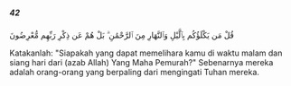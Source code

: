##### 42

<span class="ayah">قُلْ مَن يَكْلَؤُكُم بِٱلَّيْلِ وَٱلنَّهَارِ مِنَ ٱلرَّحْمَٰنِ ۗ بَلْ هُمْ عَن ذِكْرِ رَبِّهِم مُّعْرِضُونَ</span>

<span class="ayah_translation">Katakanlah: "Siapakah yang dapat memelihara kamu di waktu malam dan siang hari dari (azab Allah) Yang Maha Pemurah?" Sebenarnya mereka adalah orang-orang yang berpaling dari mengingati Tuhan mereka.</span>
